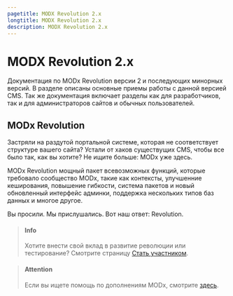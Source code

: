 ```yaml
---
pagetitle: MODX Revolution 2.x
longtitle: MODX Revolution 2.x
description: MODX Revolution 2.x
---
```

# MODX Revolution 2.x

Документация по MODx Revolution версии 2 и последующих минорных версий. В разделе описаны основные приемы работы с данной версией CMS. Так же документация включает разделы как для разработчиков, так и для администраторов сайтов и обычных пользователей.

## MODx Revolution
Застряли на раздутой портальной системе, которая не соответствует структуре вашего сайта?  Устали от хаков существущих CMS, чтобы все было так, как вы хотите? Не ищите больше: MODx уже здесь.

MODx Revolution мощный пакет всевозможных функций, которые требовало сообщество MODx, такие как контексты, улучшенние кеширования, повышение гибкости, система пакетов и новый обновленный интерфейс админки, поддержка нескольких типов баз данных и многое другое.

Вы просили. Мы прислушались. Вот наш ответ: Revolution.

> #### Info
> Хотите внести свой вклад в развитие революции или тестирование? Смотрите страницу [Стать участником](#).

> #### Attention
> Если вы ищете помощь по дополнениям MODx, смотрите [здесь](#).